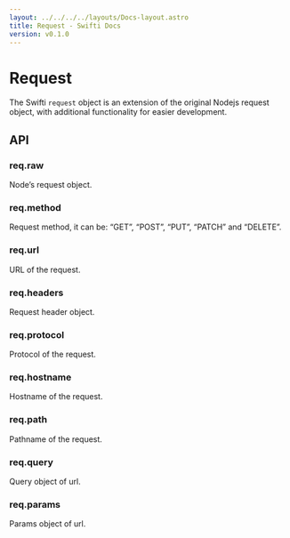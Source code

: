 ```yaml
---
layout: ../../../../layouts/Docs-layout.astro
title: Request - Swifti Docs
version: v0.1.0
---
```


# Request

The Swifti `request` object is an extension of the original Nodejs request object, with additional functionality for easier development.

## API

### req.raw

Node’s request object.

### req.method

Request method, it can be: “GET”, “POST”, “PUT”, “PATCH” and “DELETE”.

### req.url

URL of the request.

### req.headers

Request header object.

### req.protocol

Protocol of the request.

### req.hostname

Hostname of the request.

### req.path

Pathname of the request.

### req.query

Query object of url.

### req.params

Params object of url.
